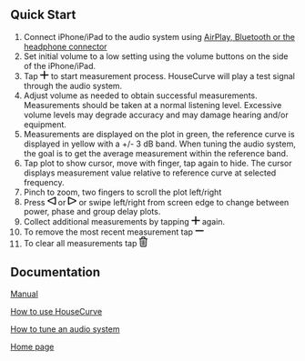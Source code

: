 ## Quick Start

1. Connect iPhone/iPad to the audio system using [AirPlay, Bluetooth or the headphone connector](/HOWTO.md#connecting-to-an-audio-system)
1. Set initial volume to a low setting using the volume buttons on the side of the iPhone/iPad.
1. Tap <img src="/assets/img/measure.png" alt="Measure" width="15"> to start measurement process. HouseCurve will play a test signal through the audio system.
1. Adjust volume as needed to obtain successful measurements. Measurements should be taken at a normal listening level. Excessive volume levels may degrade accuracy and may damage hearing and/or equipment.
1. Measurements are displayed on the plot in green, the reference curve is displayed in yellow with a +/- 3 dB band.  When tuning the audio system, the goal is to get the average measurement within the reference band.
1. Tap plot to show cursor, move with finger, tap again to hide. The cursor displays measurement value relative to reference curve at selected frequency.
1. Pinch to zoom, two fingers to scroll the plot left/right
1. Press <img src="/assets/img/pageleft.png" alt="Page Left" width="15"> or <img src="/assets/img/pageright.png" alt="Page Right" width="15"> or swipe left/right from screen edge to change between power, phase and group delay plots.
1. Collect additional measurements by tapping <img src="/assets/img/measure.png" alt="Measure" width="15"> again.
1. To remove the most recent measurement tap <img src="/assets/img/undo.png" alt="Undo" width="15">
1. To clear all measurements tap <img src="/assets/img/reset.png" alt="Reset" width="15">

## Documentation

[Manual](/MANUAL.md)

[How to use HouseCurve](/HOWTO.md)

[How to tune an audio system](/TUNING.md)

[Home page](/README.md)

